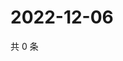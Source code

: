 # 2022-12-06

共 0 条

<!-- BEGIN WEIBO -->
<!-- 最后更新时间 Tue Dec 06 2022 22:12:48 GMT+0800 (China Standard Time) -->

<!-- END WEIBO -->
